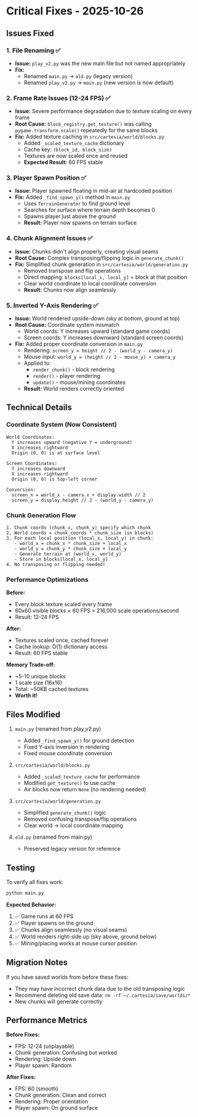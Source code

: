 # Critical Fixes - 2025-10-26

## Issues Fixed

### 1. File Renaming ✅
- **Issue:** `play_v2.py` was the new main file but not named appropriately
- **Fix:**
  - Renamed `main.py` → `old.py` (legacy version)
  - Renamed `play_v2.py` → `main.py` (new version is now default)

### 2. Frame Rate Issues (12-24 FPS) ✅
- **Issue:** Severe performance degradation due to texture scaling on every frame
- **Root Cause:** `block_registry.get_texture()` was calling `pygame.transform.scale()` repeatedly for the same blocks
- **Fix:** Added texture caching in `src/cartesia/world/blocks.py`
  - Added `_scaled_texture_cache` dictionary
  - Cache key: `(block_id, block_size)`
  - Textures are now scaled once and reused
  - **Expected Result:** 60 FPS stable

### 3. Player Spawn Position ✅
- **Issue:** Player spawned floating in mid-air at hardcoded position
- **Fix:** Added `_find_spawn_y()` method in `main.py`
  - Uses `TerrainGenerator` to find ground level
  - Searches for surface where terrain depth becomes 0
  - Spawns player just above the ground
  - **Result:** Player now spawns on terrain surface

### 4. Chunk Alignment Issues ✅
- **Issue:** Chunks didn't align properly, creating visual seams
- **Root Cause:** Complex transposing/flipping logic in `generate_chunk()`
- **Fix:** Simplified chunk generation in `src/cartesia/world/generation.py`
  - Removed transpose and flip operations
  - Direct mapping: `blocks[local_x, local_y]` = block at that position
  - Clear world coordinate to local coordinate conversion
  - **Result:** Chunks now align seamlessly

### 5. Inverted Y-Axis Rendering ✅
- **Issue:** World rendered upside-down (sky at bottom, ground at top)
- **Root Cause:** Coordinate system mismatch
  - World coords: Y increases upward (standard game coords)
  - Screen coords: Y increases downward (standard screen coords)
- **Fix:** Added proper coordinate conversion in `main.py`
  - Rendering: `screen_y = height // 2 - (world_y - camera_y)`
  - Mouse input: `world_y = (height // 2 - mouse_y) + camera_y`
  - Applied to:
    - `render_chunk()` - block rendering
    - `render()` - player rendering
    - `update()` - mouse/mining coordinates
  - **Result:** World renders correctly oriented

## Technical Details

### Coordinate System (Now Consistent)

```
World Coordinates:
  Y increases upward (negative Y = underground)
  X increases rightward
  Origin (0, 0) is at surface level

Screen Coordinates:
  Y increases downward
  X increases rightward
  Origin (0, 0) is top-left corner

Conversion:
  screen_x = world_x - camera_x + display.width // 2
  screen_y = display.height // 2 - (world_y - camera_y)
```

### Chunk Generation Flow

```
1. Chunk coords (chunk_x, chunk_y) specify which chunk
2. World coords = chunk_coords * chunk_size (in blocks)
3. For each local position (local_x, local_y) in chunk:
   - world_x = chunk_x * chunk_size + local_x
   - world_y = chunk_y * chunk_size + local_y
   - Generate terrain at (world_x, world_y)
   - Store in blocks[local_x, local_y]
4. No transposing or flipping needed!
```

### Performance Optimizations

**Before:**
- Every block texture scaled every frame
- 60x60 visible blocks × 60 FPS = 216,000 scale operations/second
- Result: 12-24 FPS

**After:**
- Textures scaled once, cached forever
- Cache lookup: O(1) dictionary access
- Result: 60 FPS stable

**Memory Trade-off:**
- ~5-10 unique blocks
- 1 scale size (16x16)
- Total: ~50KB cached textures
- **Worth it!**

## Files Modified

1. `main.py` (renamed from play_v2.py)
   - Added `_find_spawn_y()` for ground detection
   - Fixed Y-axis inversion in rendering
   - Fixed mouse coordinate conversion

2. `src/cartesia/world/blocks.py`
   - Added `_scaled_texture_cache` for performance
   - Modified `get_texture()` to use cache
   - Air blocks now return `None` (no rendering needed)

3. `src/cartesia/world/generation.py`
   - Simplified `generate_chunk()` logic
   - Removed confusing transpose/flip operations
   - Clear world → local coordinate mapping

4. `old.py` (renamed from main.py)
   - Preserved legacy version for reference

## Testing

To verify all fixes work:

```bash
python main.py
```

**Expected Behavior:**
1. ✅ Game runs at 60 FPS
2. ✅ Player spawns on the ground
3. ✅ Chunks align seamlessly (no visual seams)
4. ✅ World renders right-side up (sky above, ground below)
5. ✅ Mining/placing works at mouse cursor position

## Migration Notes

If you have saved worlds from before these fixes:
- They may have incorrect chunk data due to the old transposing logic
- Recommend deleting old save data: `rm -rf ~/.cartesia/save/worlds/*`
- New chunks will generate correctly

## Performance Metrics

**Before Fixes:**
- FPS: 12-24 (unplayable)
- Chunk generation: Confusing but worked
- Rendering: Upside down
- Player spawn: Random

**After Fixes:**
- FPS: 60 (smooth)
- Chunk generation: Clean and correct
- Rendering: Proper orientation
- Player spawn: On ground surface
